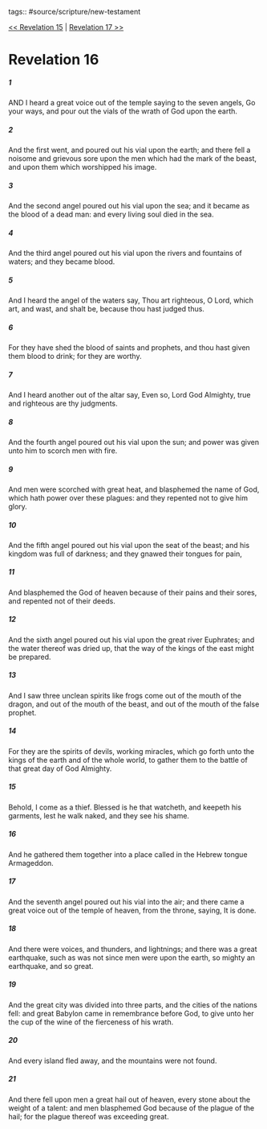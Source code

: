 tags:: #source/scripture/new-testament

[<< Revelation 15](new-testament/27_Revelation/Revelation_15.md) | [Revelation 17 >>](new-testament/27_Revelation/Revelation_17.md)

# Revelation 16

##### 1

AND I heard a great voice out of the temple saying to the seven angels, Go your ways, and pour out the vials of the wrath of God upon the earth.

##### 2

And the first went, and poured out his vial upon the earth; and there fell a noisome and grievous sore upon the men which had the mark of the beast, and upon them which worshipped his image.

##### 3

And the second angel poured out his vial upon the sea; and it became as the blood of a dead man: and every living soul died in the sea.

##### 4

And the third angel poured out his vial upon the rivers and fountains of waters; and they became blood.

##### 5

And I heard the angel of the waters say, Thou art righteous, O Lord, which art, and wast, and shalt be, because thou hast judged thus.

##### 6

For they have shed the blood of saints and prophets, and thou hast given them blood to drink; for they are worthy.

##### 7

And I heard another out of the altar say, Even so, Lord God Almighty, true and righteous are thy judgments.

##### 8

And the fourth angel poured out his vial upon the sun; and power was given unto him to scorch men with fire.

##### 9

And men were scorched with great heat, and blasphemed the name of God, which hath power over these plagues: and they repented not to give him glory.

##### 10

And the fifth angel poured out his vial upon the seat of the beast; and his kingdom was full of darkness; and they gnawed their tongues for pain,

##### 11

And blasphemed the God of heaven because of their pains and their sores, and repented not of their deeds.

##### 12

And the sixth angel poured out his vial upon the great river Euphrates; and the water thereof was dried up, that the way of the kings of the east might be prepared.

##### 13

And I saw three unclean spirits like frogs come out of the mouth of the dragon, and out of the mouth of the beast, and out of the mouth of the false prophet.

##### 14

For they are the spirits of devils, working miracles, which go forth unto the kings of the earth and of the whole world, to gather them to the battle of that great day of God Almighty.

##### 15

Behold, I come as a thief. Blessed is he that watcheth, and keepeth his garments, lest he walk naked, and they see his shame.

##### 16

And he gathered them together into a place called in the Hebrew tongue Armageddon.

##### 17

And the seventh angel poured out his vial into the air; and there came a great voice out of the temple of heaven, from the throne, saying, It is done.

##### 18

And there were voices, and thunders, and lightnings; and there was a great earthquake, such as was not since men were upon the earth, so mighty an earthquake, and so great.

##### 19

And the great city was divided into three parts, and the cities of the nations fell: and great Babylon came in remembrance before God, to give unto her the cup of the wine of the fierceness of his wrath.

##### 20

And every island fled away, and the mountains were not found.

##### 21

And there fell upon men a great hail out of heaven, every stone about the weight of a talent: and men blasphemed God because of the plague of the hail; for the plague thereof was exceeding great.
